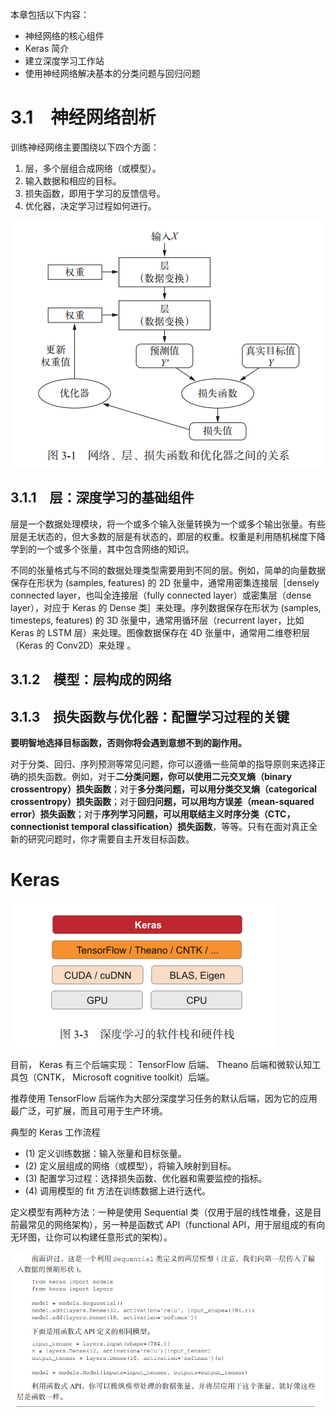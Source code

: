 本章包括以下内容：

- 神经网络的核心组件
- Keras 简介
- 建立深度学习工作站
- 使用神经网络解决基本的分类问题与回归问题 

# 3.1　神经网络剖析 

训练神经网络主要围绕以下四个方面：

1. 层，多个层组合成网络（或模型）。
2. 输入数据和相应的目标。
3. 损失函数，即用于学习的反馈信号。
4. 优化器，决定学习过程如何进行。 

![1546344784195](image/1546344784195.png)

## 3.1.1　层：深度学习的基础组件 

层是一个数据处理模块，将一个或多个输入张量转换为一个或多个输出张量。有些层是无状态的，但大多数的层是有状态的，即层的权重。权重是利用随机梯度下降学到的一个或多个张量，其中包含网络的知识。 

不同的张量格式与不同的数据处理类型需要用到不同的层。例如，简单的向量数据保存在形状为 (samples, features) 的 2D 张量中，通常用密集连接层［densely connected layer，也叫全连接层（fully connected layer）或密集层（dense layer），对应于 Keras 的 Dense 类］来处理。序列数据保存在形状为 (samples, timesteps, features) 的 3D 张量中，通常用循环层（recurrent layer，比如 Keras 的 LSTM 层）来处理。图像数据保存在 4D 张量中，通常用二维卷积层（Keras 的 Conv2D）来处理 。

## 3.1.2　模型：层构成的网络 

## 3.1.3　损失函数与优化器：配置学习过程的关键 

**要明智地选择目标函数，否则你将会遇到意想不到的副作用。** 

对于分类、回归、序列预测等常见问题，你可以遵循一些简单的指导原则来选择正确的损失函数。例如，对于**二分类问题，你可以使用二元交叉熵（binary crossentropy）损失函数**；对于**多分类问题，可以用分类交叉熵（categorical crossentropy）损失函数**；对于**回归问题，可以用均方误差（mean-squared error）损失函数**；对于**序列学习问题，可以用联结主义时序分类（CTC， connectionist temporal classification）损失函数**，等等。只有在面对真正全新的研究问题时，你才需要自主开发目标函数。

# Keras 

![1546345761600](image/1546345761600.png)

目前， Keras 有三个后端实现： TensorFlow 后端、 Theano 后端和微软认知工具包（CNTK， Microsoft cognitive toolkit）后端。

推荐使用 TensorFlow 后端作为大部分深度学习任务的默认后端，因为它的应用最广泛，可扩展，而且可用于生产环境。 

典型的 Keras 工作流程

- (1) 定义训练数据：输入张量和目标张量。
- (2) 定义层组成的网络（或模型），将输入映射到目标。
- (3) 配置学习过程：选择损失函数、优化器和需要监控的指标。
- (4) 调用模型的 fit 方法在训练数据上进行迭代。

定义模型有两种方法：一种是使用 Sequential 类（仅用于层的线性堆叠，这是目前最常见的网络架构），另一种是函数式 API（functional API，用于层组成的有向无环图，让你可以构建任意形式的架构）。 

![1546346005704](image/1546346005704.png)

